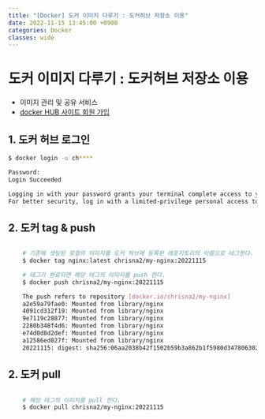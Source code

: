 ```yaml
---
title: "[Docker] 도커 이미지 다루기 : 도커허브 저장소 이용"
date: 2022-11-15 13:45:00 +0900
categories: Docker
classes: wide
---
```


# 도커 **이미지** 다루기 : 도커허브 저장소 이용

- 이미지 관리 및 공유 서비스
- [docker HUB 사이트 회원 가입](https://hub.docker.com/)

## 1. 도커 허브 로그인

```bash
$ docker login -u ch****

Password: 
Login Succeeded

Logging in with your password grants your terminal complete access to your account.
For better security, log in with a limited-privilege personal access token. Learn more at https://docs.docker.com/go/access-tokens/


```

## 2. 도커 tag & push

```bash

    # 기존에 셋팅된 로컬의 이미지를 도커 허브에 등록된 레포지토리의 이름으로 테그한다.
    $ docker tag nginx:latest chrisna2/my-nginx:20221115

    # 태그가 완료되면 해당 테그의 이미지를 push 한다.
    $ docker push chrisna2/my-nginx:20221115

    The push refers to repository [docker.io/chrisna2/my-nginx]
    a2e59a79fae0: Mounted from library/nginx
    4091cd312f19: Mounted from library/nginx
    9e7119c28877: Mounted from library/nginx
    2280b348f4d6: Mounted from library/nginx
    e74d0d8d2def: Mounted from library/nginx
    a12586ed027f: Mounted from library/nginx
    20221115: digest: sha256:06aa2038b42f1502b59b3a862b1f5980d3478063028d8e968f0810b9b0502380 size: 1570

```

## 2. 도커 pull

```bash

    # 해당 테그의 이미지를 pull 한다.
    $ docker pull chrisna2/my-nginx:20221115

```